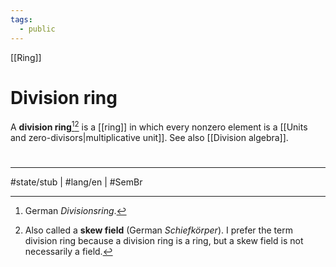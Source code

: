 ```yaml
---
tags:
  - public
---
```

[[Ring]]
# Division ring

A **division ring**[^de][^alt] is a [[ring]] in which every nonzero element is a [[Units and zero-divisors|multiplicative unit]].
See also [[Division algebra]].

[^de]: German _Divisionsring_.
[^alt]: Also called a **skew field** (German _Schiefkörper_). I prefer the term division ring because a division ring is a ring, but a skew field is not necessarily a field.

#
---
#state/stub | #lang/en | #SemBr
